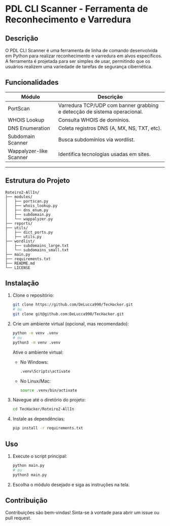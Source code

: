 # PDL CLI Scanner - Ferramenta de Reconhecimento e Varredura

## Descrição
O PDL CLI Scanner é uma ferramenta de linha de comando desenvolvida em Python para realizar reconhecimento e varredura em alvos específicos. A ferramenta é projetada para ser simples de usar, permitindo que os usuários realizem uma variedade de tarefas de segurança cibernética.

## Funcionalidades

| Módulo                  | Descrição                                                                 |
|-------------------------|---------------------------------------------------------------------------|
| PortScan                | Varredura TCP/UDP com banner grabbing e detecção de sistema operacional. |
| WHOIS Lookup            | Consulta WHOIS de domínios.                                               |
| DNS Enumeration         | Coleta registros DNS (A, MX, NS, TXT, etc).                              |
| Subdomain Scanner       | Busca subdomínios via wordlist.                                          |
| Wappalyzer-like Scanner | Identifica tecnologias usadas em sites.                                  |

---

## Estrutura do Projeto
```
Roteiro2-AllIn/
├── modules/
│   ├── portscan.py
│   ├── whois_lookup.py
│   ├── dns_enum.py
│   ├── subdomain.py
│   └── wappalyzer.py
├── reports/
├── utils/
│   ├── dict_ports.py
│   ├── utils.py
├── wordlist/
│   ├── subdomains_large.txt
│   └── subdomains_small.txt
├── main.py
├── requirements.txt
├── README.md
└── LICENSE
```

## Instalação
1. Clone o repositório:
    ```bash
    git clone https://github.com/DeLucca990/TecHacker.git
    # ou
    git clone git@github.com:DeLucca990/TecHacker.git
    ```

2. Crie um ambiente virtual (opcional, mas recomendado):
    ```bash
    python -m venv .venv
    # ou
    python3 -m venv .venv
    ```
    Ative o ambiente virtual:
    - No Windows:
      ```bash
      .venv\Scripts\activate
      ```
    - No Linux/Mac:
      ```bash
      source .venv/bin/activate
      ```
3. Navegue até o diretório do projeto:
    ```bash
    cd TecHacker/Roteiro2-AllIn
    ```
4. Instale as dependências:
    ```bash
    pip install -r requirements.txt
    ```
  
## Uso
1. Execute o script principal:
    ```bash
    python main.py
    # ou
    python3 main.py
    ```
2. Escolha o módulo desejado e siga as instruções na tela.

## Contribuição
Contribuições são bem-vindas! Sinta-se à vontade para abrir um issue ou pull request.